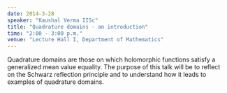 ```yaml
---
date: 2014-3-28
speaker: "Kaushal Verma IISc"
title: "Quadrature domains - an introduction"
time: "2:00 - 3:00 p.m."
venue: "Lecture Hall I, Department of Mathematics"
---
```

Quadrature domains are those on which holomorphic functions satisfy a
generalized mean value equality. The purpose of this talk will be to
reflect on the Schwarz reflection principle and to understand how it leads
to examples of quadrature domains.
